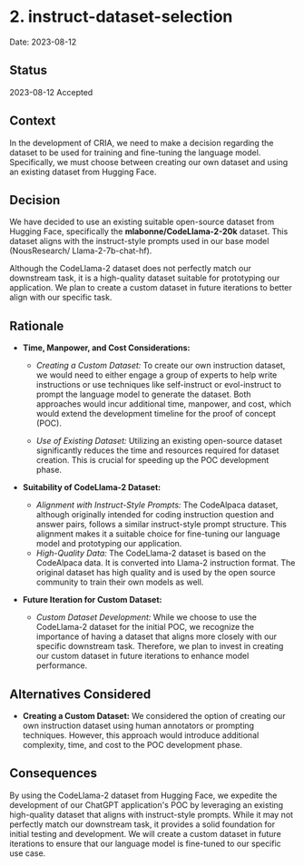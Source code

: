 # 2. instruct-dataset-selection

Date: 2023-08-12

## Status

2023-08-12 Accepted

## Context

In the development of CRIA, we need to make a decision regarding the dataset to be used for training and fine-tuning the language model. Specifically, we must choose between creating our own dataset and using an existing dataset from Hugging Face.

## Decision

We have decided to use an existing suitable open-source dataset from Hugging Face, specifically the **mlabonne/CodeLlama-2-20k** dataset. This dataset aligns with the instruct-style prompts used in our base model (NousResearch/
Llama-2-7b-chat-hf).

Although the CodeLlama-2 dataset does not perfectly match our downstream task, it is a high-quality dataset suitable for prototyping our application. We plan to create a custom dataset in future iterations to better align with our specific task.

## Rationale

- **Time, Manpower, and Cost Considerations:**

  - _Creating a Custom Dataset:_ To create our own instruction dataset, we would need to either engage a group of experts to help write instructions or use techniques like self-instruct or evol-instruct to prompt the language model to generate the dataset. Both approaches would incur additional time, manpower, and cost, which would extend the development timeline for the proof of concept (POC).

  - _Use of Existing Dataset:_ Utilizing an existing open-source dataset significantly reduces the time and resources required for dataset creation. This is crucial for speeding up the POC development phase.

- **Suitability of CodeLlama-2 Dataset:**
  - _Alignment with Instruct-Style Prompts:_ The CodeAlpaca dataset, although originally intended for coding instruction question and answer pairs, follows a similar instruct-style prompt structure. This alignment makes it a suitable choice for fine-tuning our language model and prototyping our application.
  - _High-Quality Data:_ The CodeLlama-2 dataset is based on the CodeAlpaca data. It is converted into Llama-2 instruction format. The original dataset has high quality and is used by the open source community to train their own models as well.
- **Future Iteration for Custom Dataset:**
  - _Custom Dataset Development:_ While we choose to use the CodeLlama-2 dataset for the initial POC, we recognize the importance of having a dataset that aligns more closely with our specific downstream task. Therefore, we plan to invest in creating our custom dataset in future iterations to enhance model performance.

## Alternatives Considered

- **Creating a Custom Dataset:** We considered the option of creating our own instruction dataset using human annotators or prompting techniques. However, this approach would introduce additional complexity, time, and cost to the POC development phase.

## Consequences

By using the CodeLlama-2 dataset from Hugging Face, we expedite the development of our ChatGPT application's POC by leveraging an existing high-quality dataset that aligns with instruct-style prompts. While it may not perfectly match our downstream task, it provides a solid foundation for initial testing and development. We will create a custom dataset in future iterations to ensure that our language model is fine-tuned to our specific use case.

